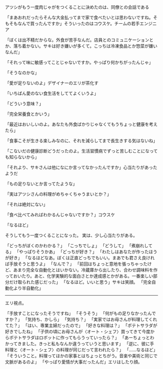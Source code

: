 アツシがもう一度肉じゃがをつくることに決めたのは、同僚との会話である

「まあおれだったらそんな大金払ってまで家で食べたいとは思わないですね。そもそもなんで買ったんですか」そういったのはコウスケ。チームの若手エンジニア

「ぼくは出不精だからな。外食が苦手なんだ。店員とのコミュニケーションとか、落ち着かない。サキは好き嫌いが多くて。こっちは冷凍食品とか惣菜が嫌いなんだ」

「それって味に敏感ってことじゃないですか。やっぱり何かちがったんじゃ」

「そうなのかな」

「愛が足りないのよ」デザイナーのエリが茶化す

「いちばん愛のない食生活をしててよくいうよ」

「どういう意味？」

「完全栄養食とかいう」

「最近はおいしいのよ。あなたも外食ばかりじゃなくてもうちょっと健康を考えたら」

「食事こそが生きる楽しみなのに、それを減らしてまで長生きする気はないね」

「こないだの健康診断どうだったのよ。生活習慣病でずっと苦しむことになっても知らないから」

「それより、サキさんは他になにか言ってなかったんですか」心当たりがあったようだ

「もの足りないとか言ってたような」

「実はアツシさんの料理がめちゃくちゃうまいとか？」

「それは絶対にない」

「食べ比べてみればわかるんじゃないですか？」コウスケ

「なるほど」

そうしてもう一度つくることになった。
実は、少し心当たりがある。

「どっちがぼくのかわかる？」
「こっちでしょ」
「どうして」
「煮崩れしてる」
「やっぱりそうかあ」
「どっちが好き？」
「わたしはあなたが作ったほうが好き」
「なるほどなあ。ぼくは正直どっちでもいい。まあでも君さえ良ければ手放そうと思うよ」
「なんで？」
「前回はちょっと意地を張っちゃったけど、あまり完全な自動化とはいかない。冷蔵庫から出したり、合わせ調味料を作っておいたり。あと、化学実験的な面白さとか達成感とかがある。一番楽しい部分だけ取られた感じだった」
「なるほど。いいと思う」サキは笑顔。
「完全自動化より半自動化」

---

エリ視点。

「手放すことになったそうですね」
「そうそう」
「何がもの足りなかったんですか？」
「気持ち、かしら」
「気持ち？」
「実家ではお母さんが料理してくれてた？」
「はい、専業主婦だったので」
「好きな料理は？」
「ポテトサラダが好きでしたね」
「子供の頃にお母さんが〈オート・シェフ〉買ってきて今度からポテトサラダはロボットに作ってもらうっていったら？」
「あーちょっとわかってきました。きっと私もなんか違うっていうと思います」
「逆に、彼に手料理と〈オート・シェフ〉の料理が同じだって言われたら？」
「……なるほど」
「そういうこと。料理ってほかの家事とはちょっとちがう。音楽や美術と同じで文脈があるのよ」
「やっぱり愛情が大事だったんだ」エリはしたり顔。
